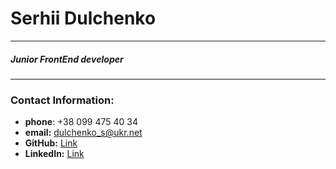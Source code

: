 # Serhii Dulchenko

---

##### Junior FrontEnd developer

---

### Contact Information:

- **phone**: +38 099 475 40 34
- **email:** dulchenko_s@ukr.net
- **GitHub:** [Link](https://github.com/m1ghty07)
- **LinkedIn:** [Link](https://www.linkedin.com/in/serhii-dulchenko-2aa3151ba/)

